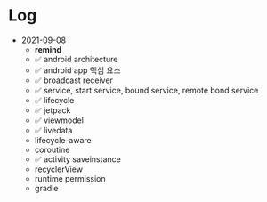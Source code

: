 # Log

- 2021-09-08
  - **remind**
  - ✅ android architecture 
  - ✅ android app 핵심 요소
  - ✅ broadcast receiver
  - ✅ service, start service, bound service, remote bond service
  - ✅ lifecycle
  - ✅ jetpack
  - ✅ viewmodel
  - ✅ livedata
  - lifecycle-aware
  - coroutine
  - ✅ activity saveinstance
  - recyclerView
  - runtime permission
  - gradle